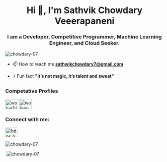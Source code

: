 <h1 align="center">Hi 👋, I'm Sathvik Chowdary Veeerapaneni</h1>
<h3 align="center">I am a Developer, Competitive Programmer, Machine Learning Engineer, and Cloud Seeker.</h3>

<p align="left"> <img src="https://komarev.com/ghpvc/?username=chowdary-07&label=Profile%20views&color=0e75b6&style=flat" alt="chowdary-07" /> </p>

- 📫 How to reach me **sathwikchowdary7@gmail.com**

- ⚡ Fun fact **"It’s not magic, it’s talent and sweat"**
<h3 align="left"> Competative Profiles</h3>
<p align="left">
  <a href="https://www.codechef.com/users/wolve7rine" target="blank"><img align="center" src="https://cdn.jsdelivr.net/npm/simple-icons@3.1.0/icons/codechef.svg" alt="wolve7rine" height="30" width="40" /></a>
<a href="https://www.leetcode.com/wolverine_07" target="blank"><img align="center" src="https://raw.githubusercontent.com/rahuldkjain/github-profile-readme-generator/master/src/images/icons/Social/leet-code.svg" alt="wolverine_07" height="30" width="40" /></a>
  </p>
  
  
<h3 align="left">Connect with me:</h3>
<p align="left">
<a href="https://linkedin.com/in/https://www.linkedin.com/in/sathvik-chowdary-veerapaneni-5374501a2" target="blank"><img align="center" src="https://raw.githubusercontent.com/rahuldkjain/github-profile-readme-generator/master/src/images/icons/Social/linked-in-alt.svg" alt="https://www.linkedin.com/in/sathvik-chowdary-veerapaneni-5374501a2" height="30" width="40" /></a>
</p>

<p><img align="center" src="https://github-readme-stats.vercel.app/api/top-langs?username=chowdary-07&show_icons=true&locale=en&layout=compact" alt="chowdary-07" /></p>

<p>&nbsp;<img align="rightr" src="https://github-readme-stats.vercel.app/api?username=chowdary-07&show_icons=true&locale=en" alt="chowdary-07" /></p>
